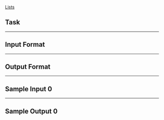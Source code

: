 [Lists](https://www.hackerrank.com/challenges/python-lists/problem?isFullScreen=true)

## Task

---

## Input Format

---

## Output Format

---

## Sample Input 0

---

## Sample Output 0